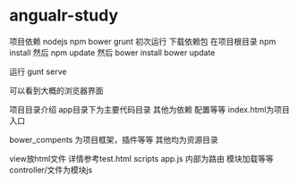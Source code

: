 # angualr-study

项目依赖  nodejs npm  bower grunt
初次运行  下载依赖包
在项目根目录 npm install  然后 npm  update
然后 bower install  bower update

运行 gunt serve

可以看到大概的浏览器界面



项目目录介绍
app目录下为主要代码目录 其他为依赖 配置等等
index.html为项目入口

bower_compents 为项目框架，插件等等
其他均为资源目录

view放html文件  详情参考test.html
scripts app.js 内部为路由 模块加载等等
controller/文件为模块js

